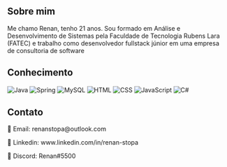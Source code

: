## Sobre mim
Me chamo Renan, tenho 21 anos. Sou formado em Análise e Desenvolvimento de Sistemas pela Faculdade de Tecnologia Rubens Lara (FATEC) e trabalho como desenvolvedor fullstack júnior em uma empresa de consultoria de software

## Conhecimento
<div style="display: inline_block">
  <img target="_blank" align="center" alt="Java" src="https://img.shields.io/badge/java-%23ED8B00.svg?style=for-the-badge&logo=java&logoColor=white">
  <img target="_blank" align="center" alt="Spring" src="https://img.shields.io/badge/Spring-6DB33F?style=for-the-badge&logo=spring&logoColor=white">
  <img target="_blank" align="center" alt="MySQL" src="https://img.shields.io/badge/MySQL-6699cc?style=for-the-badge&logo=mysql&logoColor=white">
  <img target="_blank" align="center" alt="HTML" src="https://img.shields.io/badge/HTML5-E34F26?style=for-the-badge&logo=html5&logoColor=white">
  <img target="_blank" align="center" alt="CSS" src="https://img.shields.io/badge/CSS3-1572B6?style=for-the-badge&logo=css3&logoColor=white">
  <img target="_blank" align="center" alt="JavaScript" src="https://img.shields.io/badge/JavaScript-323330?style=for-the-badge&logo=javascript&logoColor=F7DF1E">
  <img target="_blank" align="center" alt="C#" src="https://img.shields.io/badge/C%23-239120?style=for-the-badge&logo=c-sharp&logoColor=white">
</div>

## Contato
<p>📧 Email: renanstopa@outlook.com</p>
<p>💼 Linkedin: www.linkedin.com/in/renan-stopa</p>
<p>💬 Discord: Renan#5500</p>
